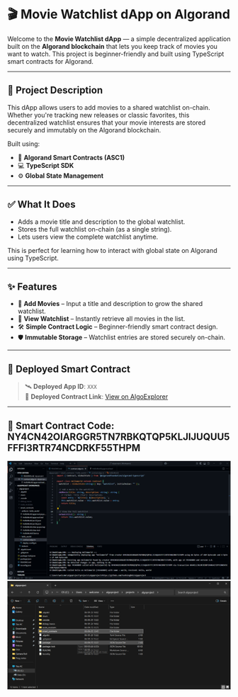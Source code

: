 # 🎬 Movie Watchlist dApp on Algorand

Welcome to the **Movie Watchlist dApp** — a simple decentralized application built on the **Algorand blockchain** that lets you keep track of movies you want to watch. This project is beginner-friendly and built using TypeScript smart contracts for Algorand.

---

## 📖 Project Description

This dApp allows users to add movies to a shared watchlist on-chain. Whether you're tracking new releases or classic favorites, this decentralized watchlist ensures that your movie interests are stored securely and immutably on the Algorand blockchain.

Built using:

- 🧠 **Algorand Smart Contracts (ASC1)**
- 💻 **TypeScript SDK**
- ⚙️ **Global State Management**

---

## ✅ What It Does

- Adds a movie title and description to the global watchlist.
- Stores the full watchlist on-chain (as a single string).
- Lets users view the complete watchlist anytime.

This is perfect for learning how to interact with global state on Algorand using TypeScript.

---

## ✨ Features

- 📌 **Add Movies** – Input a title and description to grow the shared watchlist.
- 📃 **View Watchlist** – Instantly retrieve all movies in the list.
- 🛠️ **Simple Contract Logic** – Beginner-friendly smart contract design.
- 🛡️ **Immutable Storage** – Watchlist entries are stored securely on-chain.

---

## 🔗 Deployed Smart Contract

> 🛰️ **Deployed App ID**: `XXX`  
> 🔗 **Deployed Contract Link**: [View on AlgoExplorer](https://testnet.algoexplorer.io/application/XXX)

---

## 🧠 Smart Contract Code: NY4CN42OIARGGR5TN7RBKQTQP5KLJIJUQUU5FFFI3RTR74NCDRKF55THPM

![](pic1.png)
![](pic2.png)
